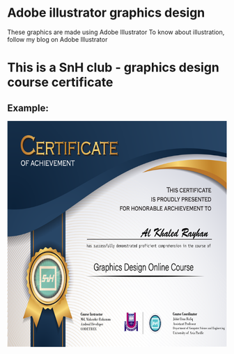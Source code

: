 # Adobe illustrator graphics design
 These graphics are made using Adobe Illustrator  To know about illustration, follow my blog on Adobe Illustrator


# This is a SnH club - graphics design course certificate

## Example:

<img src="https://raw.githubusercontent.com/Rayhan1996/Adobe-illustrator-graphics-design/main/SnH%20graphics%20design%20certificate/AL%20KHALED%20RAYHAN.png" width="720" height="520" />
